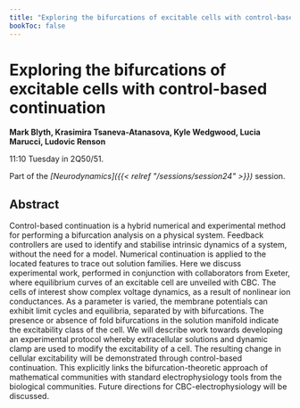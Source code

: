 ```yaml
---
title: "Exploring the bifurcations of excitable cells with control-based continuation"
bookToc: false
---
```


# Exploring the bifurcations of excitable cells with control-based continuation

**Mark Blyth, Krasimira Tsaneva-Atanasova, Kyle Wedgwood, Lucia Marucci, Ludovic Renson**

11:10 Tuesday in 2Q50/51.

Part of the *[Neurodynamics]({{< relref "/sessions/session24" >}})* session.

## Abstract

Control-based continuation is a hybrid numerical and experimental method for performing a bifurcation analysis on a physical system. Feedback controllers are used to identify and stabilise intrinsic dynamics of a system, without the need for a model. Numerical continuation is applied to the located features to trace out solution families. Here we discuss experimental work, performed in conjunction with collaborators from Exeter, where equilibrium curves of an excitable cell are unveiled with CBC. The cells of interest show complex voltage dynamics, as a result of nonlinear ion conductances. As a parameter is varied, the membrane potentials can exhibit limit cycles and equilibria, separated by with bifurcations. The presence or absence of fold bifurcations in the solution manifold indicate the excitability class of the cell. We will describe work towards developing an experimental protocol whereby extracellular solutions and dynamic clamp are used to modify the excitability of a cell. The resulting change in cellular excitability will be demonstrated through control-based continuation. This explicitly links the bifurcation-theoretic approach of mathematical communities with standard electrophysiology tools from the biological communities. Future directions for CBC-electrophysiology will be discussed.



